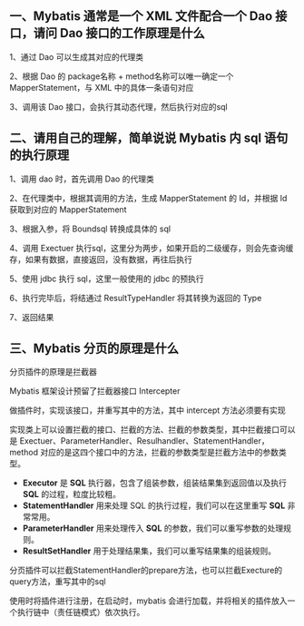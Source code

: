 ## 一、Mybatis 通常是一个 XML 文件配合一个 Dao 接口，请问 Dao 接口的工作原理是什么

1、通过 Dao 可以生成其对应的代理类

2、根据 Dao 的 package名称 + method名称可以唯一确定一个 MapperStatement，与 XML 中的具体一条语句对应

3、调用该 Dao 接口，会执行其动态代理，然后执行对应的sql

## 二、请用自己的理解，简单说说 Mybatis 内 sql 语句的执行原理

1、调用 dao 时，首先调用 Dao 的代理类

2、在代理类中，根据其调用的方法，生成 MapperStatement 的 Id，并根据 Id 获取到对应的 MapperStatement

3、根据入参，将 Boundsql 转换成具体的 sql

4、调用 Exectuer 执行sql，这里分为两步，如果开启的二级缓存，则会先查询缓存，如果有数据，直接返回，没有数据，再往后执行

5、使用 jdbc 执行 sql，这里一般使用的 jdbc 的预执行

6、执行完毕后，将结通过 ResultTypeHandler 将其转换为返回的 Type

7、返回结果

## 三、Mybatis 分页的原理是什么

分页插件的原理是拦截器

Mybatis 框架设计预留了拦截器接口 Intercepter

做插件时，实现该接口，并重写其中的方法，其中 intercept 方法必须要有实现

实现类上可以设置拦截的接口、拦截的方法、拦截的参数类型，其中拦截接口可以是 Exectuer、ParameterHandler、Resulhandler、StatementHandler，method 对应的是这四个接口中的方法，拦截的参数类型是拦截方法中的参数类型。

- **Executor** 是 **SQL** 执行器，包含了组装参数，组装结果集到返回值以及执行 **SQL** 的过程，粒度比较粗。
- **StatementHandler** 用来处理 SQL 的执行过程，我们可以在这里重写 **SQL** 非常常用。
- **ParameterHandler** 用来处理传入 **SQL** 的参数，我们可以重写参数的处理规则。
- **ResultSetHandler** 用于处理结果集，我们可以重写结果集的组装规则。

分页插件可以拦截StatementHandler的prepare方法，也可以拦截Execture的query方法，重写其中的sql

使用时将插件进行注册，在启动时，mybatis 会进行加载，并将相关的插件放入一个执行链中（责任链模式）依次执行。